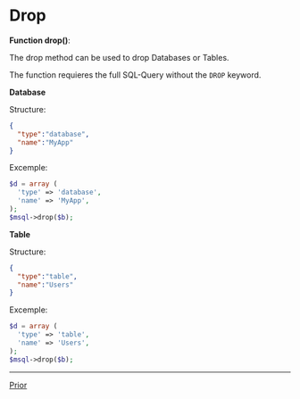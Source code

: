 # Drop

**Function drop()**:

The drop method can be used to drop Databases or Tables.

The function requieres the full SQL-Query without the `DROP` keyword.

**Database**

Structure:

```json
{
  "type":"database",
  "name":"MyApp"
}
```

Excemple:

```php
$d = array (
  'type' => 'database',
  'name' => 'MyApp',
);
$msql->drop($b);
```

**Table**

Structure:

```json
{
  "type":"table",
  "name":"Users"
}
```

Excemple:

```php
$d = array (
  'type' => 'table',
  'name' => 'Users',
);
$msql->drop($b);
```

----

[Prior](Drop.md)